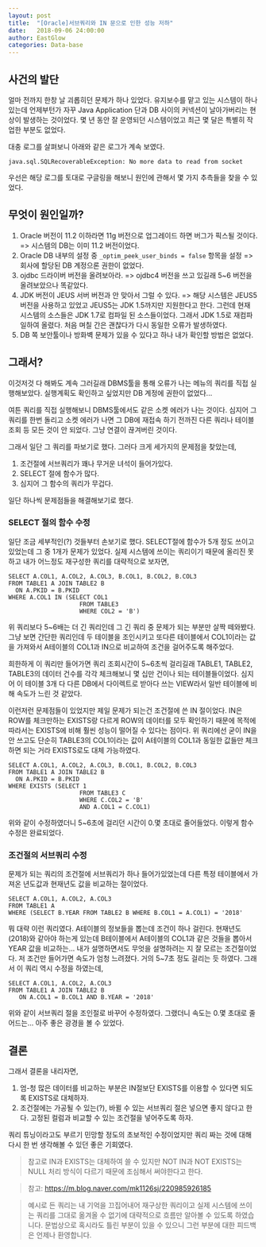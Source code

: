```yaml
---
layout: post
title:  "[Oracle]서브쿼리와 IN 문으로 인한 성능 저하"
date:   2018-09-06 24:00:00
author: EastGlow
categories: Data-base
---
```

## 사건의 발단

얼마 전까지 한창 날 괴롭히던 문제가 하나 있었다. 유지보수를 맡고 있는 시스템이 하나 있는데 언제부턴가 자꾸 Java Application 단과 DB 사이의 커넥션이 날아가버리는 현상이 발생하는 것이었다. 몇 년 동안 잘 운영되던 시스템이었고 최근 몇 달은 특별히 작업한 부분도 없었다.

대충 로그를 살펴보니 아래와 같은 로그가 계속 보였다.

```
java.sql.SQLRecoverableException: No more data to read from socket
```

우선은 해당 로그를 토대로 구글링을 해보니 원인에 관해서 몇 가지 추측들을 찾을 수 있었다.

## 무엇이 원인일까?

1. Oracle 버전이 11.2 이하라면 11g 버전으로 업그레이드 하면 버그가 픽스될 것이다. => 시스템의 DB는 이미 11.2 버전이었다.
2. Oracle DB 내부의 설정 중 `_optim_peek_user_binds = false` 항목을 설정 => 회사에 할당된 DB 계정으론 권한이 없었다.
3. ojdbc 드라이버 버전을 올려보아라. => ojdbc4 버전을 쓰고 있길래 5~6 버전을 올려보았으나 똑같았다.
4. JDK 버전이 JEUS 서버 버전과 안 맞아서 그럴 수 있다. => 해당 시스템은 JEUS5 버전을 사용하고 있었고 JEUS5는 JDK 1.5까지만 지원한다고 한다. 그런데 현재 시스템의 소스들은 JDK 1.7로 컴파일 된 소스들이었다. 그래서 JDK 1.5로 재컴파일하여 올렸다. 처음 며칠 간은 괜찮다가 다시 동일한 오류가 발생하였다.
5. DB 쪽 보안툴이나 방화벽 문제가 있을 수 있다고 하나 내가 확인할 방법은 없었다.

## 그래서?

이것저것 다 해봐도 계속 그러길래 DBMS툴을 통해 오류가 나는 메뉴의 쿼리를 직접 실행해보았다. 실행계획도 확인하고 싶었지만 DB 계정에 권한이 없었다...

여튼 쿼리를 직접 실행해보니 DBMS툴에서도 같은 소켓 에러가 나는 것이다. 심지어 그 쿼리를 한번 돌리고 소켓 에러가 나면 그 DB에 재접속 하기 전까진 다른 쿼리나 테이블 조회 등 모든 것이 안 되었다. 그냥 연결이 끊겨버린 것이다.

그래서 일단 그 쿼리를 파보기로 했다. 그러다 크게 세가지의 문제점을 찾았는데,

1. 조건절에 서브쿼리가 꽤나 무거운 녀석이 들어가있다.
2. SELECT 절에 함수가 많다.
3. 심지어 그 함수의 쿼리가 무겁다.

일단 하나씩 문제점들을 해결해보기로 했다.

### SELECT 절의 함수 수정

일단 조금 세부적인(?) 것들부터 손보기로 했다. SELECT절에 함수가 5개 정도 쓰이고 있었는데 그 중 1개가 문제가 있었다. 실제 시스템에 쓰이는 쿼리이기 때문에 올리진 못하고 내가 어느정도 재구성한 쿼리를 대략적으로 보자면,

```
SELECT A.COL1, A.COL2, A.COL3, B.COL1, B.COL2, B.COL3
FROM TABLE1 A JOIN TABLE2 B
  ON A.PKID = B.PKID
WHERE A.COL1 IN (SELECT COL1
    				FROM TABLE3
                    WHERE COL2 = 'B')
```

위 쿼리보다 5~6배는 더 긴 쿼리인데 그 긴 쿼리 중 문제가 되는 부분만 살짝 떼와봤다. 그냥 보면 간단한 쿼리인데 두 테이블을 조인시키고 또다른 테이블에서 COL1이라는 값을 가져와서 A테이블의 COL1과 IN으로 비교하여 조건을 걸어주도록 해주었다.

희한하게 이 쿼리만 들어가면 쿼리 조회시간이 5~6초씩 걸리길래 TABLE1, TABLE2, TABLE3의 데이터 건수를 각각 체크해보니 몇 십만 건이나 되는 테이블들이었다. 심지어 이 테이블 3개 다 다른 DB에서 다이렉트로 받아다 쓰는 VIEW라서 일반 테이블에 비해 속도가 느린 것 같았다.

이런저런 문제점들이 있었지만 제일 문제가 되는건 조건절에 쓴 IN 절이었다. IN은 ROW를 체크만하는 EXISTS랑 다르게 ROW의 데이터를 모두 확인하기 때문에 목적에 따라서는 EXISTS에 비해 훨씬 성능이 떨어질 수 있다는 점이다. 위 쿼리에선 굳이 IN을 안 쓰고도 단순히 TABLE3의 COL1이라는 값이 A테이블의 COL1과 동일한 값들만 체크하면 되는 거라 EXISTS로도 대체 가능하였다.

```
SELECT A.COL1, A.COL2, A.COL3, B.COL1, B.COL2, B.COL3
FROM TABLE1 A JOIN TABLE2 B
  ON A.PKID = B.PKID
WHERE EXISTS (SELECT 1
    				FROM TABLE3 C
                    WHERE C.COL2 = 'B'
                    AND A.COL1 = C.COL1)
```

위와 같이 수정하였더니 5~6초에 걸리던 시간이 0.몇 초대로 줄어들었다. 이렇게 함수 수정은 완료되었다.

### 조건절의 서브쿼리 수정

문제가 되는 쿼리의 조건절에 서브쿼리가 하나 들어가있었는데 다른 특정 테이블에서 가져온 년도값과 현재년도 값을 비교하는 절이었다.

```
SELECT A.COL1, A.COL2, A.COL3
FROM TABLE1 A
WHERE (SELECT B.YEAR FROM TABLE2 B WHERE B.COL1 = A.COL1) = '2018'
```

뭐 대략 이런 쿼리였다. A테이블의 정보들을 뽑는데 조건이 하나 걸린다. 현재년도(2018)와 같아야 하는게 있는데 B테이블에서 A테이블의 COL1과 같은 것들을 뽑아서 YEAR 값을 비교하는... 내가 설명하면서도 무엇을 설명하려는 지 잘 모르는 조건절이었다. 저 조건만 들어가면 속도가 엄청 느려졌다. 거의 5~7초 정도 걸리는 듯 하였다. 그래서 이 쿼리 역시 수정을 하였는데,

```
SELECT A.COL1, A.COL2, A.COL3
FROM TABLE1 A JOIN TABLE2 B
   ON A.COL1 = B.COL1 AND B.YEAR = '2018'
```

위와 같이 서브쿼리 절을 조인절로 바꾸어 수정하였다. 그랬더니 속도는 0.몇 초대로 줄어드는... 아주 좋은 광경을 볼 수 있었다.

## 결론

그래서 결론을 내리자면,

1. 엄-청 많은 데이터를 비교하는 부분은 IN절보단 EXISTS를 이용할 수 있다면 되도록 EXISTS로 대체하자.
2. 조건절에는 가공될 수 있는(?), 바뀔 수 있는 서브쿼리 절은 넣으면 좋지 않다고 한다. 고정된 컬럼과 비교할 수 있는 조건절을 넣어주도록 하자.

쿼리 튜닝이라고도 부르기 민망할 정도의 초보적인 수정이었지만 쿼리 짜는 것에 대해 다시 한 번 생각해볼 수 있던 좋은 기회였다.

> 참고로 IN과 EXISTS는 대체하여 쓸 수 있지만 NOT IN과 NOT EXISTS는 NULL 처리 방식이 다르기 때문에 조심해서 써야한다고 한다.

> 참고: https://m.blog.naver.com/mk1126sj/220985926185

> 예시로 든 쿼리는 내 기억을 끄집어내어 재구상한 쿼리이고 실제 시스템에 쓰이는 쿼리를 그대로 옮겨올 수 없기에 대략적으로 흐름만 알아볼 수 있도록 하였습니다. 문법상으로 혹시라도 틀린 부분이 있을 수 있으니 그런 부분에 대한 피드백은 언제나 환영합니다.